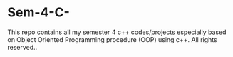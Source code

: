 # Sem-4-C-
This repo contains all my semester 4 c++ codes/projects especially based on Object Oriented Programming procedure (OOP) using c++.
All rights reserved..
